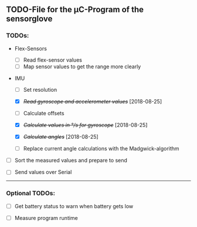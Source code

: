 ## TODO-File for the µC-Program of the sensorglove

### TODOs:

- Flex-Sensors
  * [ ] Read flex-sensor values
  * [ ] Map sensor values to get the range more clearly

- IMU

  * [ ] Set resolution

  * [X] ~~*Read gyroscope and accelerometer values*~~ [2018-08-25]
  
  * [ ] Calculate offsets
  
  * [X] ~~*Calculate values in °/s for gyroscope*~~ [2018-08-25]
  
  * [X] ~~*Calculate angles*~~ [2018-08-25]

  * [ ] Replace current angle calculations with the Madgwick-algorithm 


* [ ] Sort the measured values and prepare to send

* [ ] Send values over Serial


---

### Optional TODOs:

* [ ] Get battery status to warn when battery gets low

* [ ] Measure program runtime